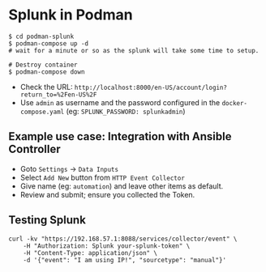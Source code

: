 # Splunk in Podman

```shell
$ cd podman-splunk
$ podman-compose up -d
# wait for a minute or so as the splunk will take some time to setup.

# Destroy container
$ podman-compose down
```

- Check the URL: `http://localhost:8000/en-US/account/login?return_to=%2Fen-US%2F`
- Use `admin` as username and the password configured in the `docker-compose.yaml` (eg: `SPLUNK_PASSWORD: splunkadmin`)


## Example use case: Integration with Ansible Controller

- Goto `Settings` -> `Data Inputs`
- Select `Add New` button from `HTTP Event Collector`
- Give name (eg: `automation`) and leave other items as default.
- Review and submit; ensure you collected the Token.


## Testing Splunk


```shell
curl -kv "https://192.168.57.1:8088/services/collector/event" \
    -H "Authorization: Splunk your-splunk-token" \
    -H "Content-Type: application/json" \
    -d '{"event": "I am using IP!", "sourcetype": "manual"}'
```